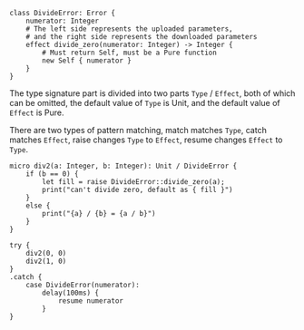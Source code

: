 
```vk
class DivideError: Error {
    numerator: Integer
    # The left side represents the uploaded parameters,
    # and the right side represents the downloaded parameters
    effect divide_zero(numerator: Integer) -> Integer {
        # Must return Self, must be a Pure function
        new Self { numerator }
    }
}
```

The type signature part is divided into two parts `Type` / `Effect`, both of which can be omitted, the default value of `Type` is Unit, and the default value of `Effect` is Pure.


There are two types of pattern matching, match matches `Type`, catch matches `Effect`, raise changes `Type` to `Effect`, resume changes `Effect` to `Type`.

```vk
micro div2(a: Integer, b: Integer): Unit / DivideError {
    if (b == 0) {
        let fill = raise DivideError::divide_zero(a);
        print("can't divide zero, default as { fill }")
    }
    else {
        print("{a} / {b} = {a / b}")
    }
}

try {
    div2(0, 0)
    div2(1, 0)
}
.catch {
    case DivideError(numerator):
        delay(100ms) {
            resume numerator
        }
}
```
